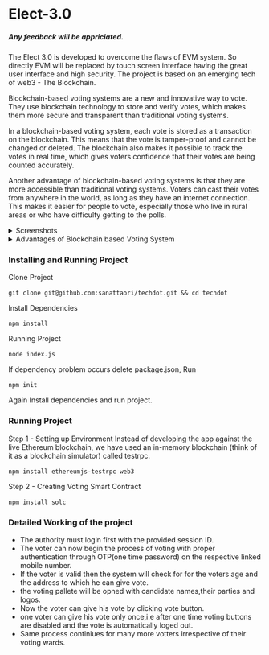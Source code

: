 # Elect-3.0

##### Any feedback will be appriciated.

</hr>

The Elect 3.0 is developed to overcome the flaws of EVM system. So directly EVM will be replaced by touch screen interface having the great user interface and high security. The project is based on an emerging tech of web3 - The Blockchain.

Blockchain-based voting systems are a new and innovative way to vote. They use blockchain technology to store and verify votes, which makes them more secure and transparent than traditional voting systems.

In a blockchain-based voting system, each vote is stored as a transaction on the blockchain. This means that the vote is tamper-proof and cannot be changed or deleted. The blockchain also makes it possible to track the votes in real time, which gives voters confidence that their votes are being counted accurately.

Another advantage of blockchain-based voting systems is that they are more accessible than traditional voting systems. Voters can cast their votes from anywhere in the world, as long as they have an internet connection. This makes it easier for people to vote, especially those who live in rural areas or who have difficulty getting to the polls.

<details>
<summary>Screenshots</summary>
<br>
- ![alt text](https://github.com/pushan-alagiya/Elect-3.0/blob/master/ui/Screenshots/1.png)
- ![alt text](https://github.com/pushan-alagiya/Elect-3.0/blob/master/ui/Screenshots/2.png)
- ![alt text](https://github.com/pushan-alagiya/Elect-3.0/blob/master/ui/Screenshots/3.png)
- ![alt text](https://github.com/pushan-alagiya/Elect-3.0/blob/master/ui/Screenshots/4.png)
- ![alt text](https://github.com/pushan-alagiya/Elect-3.0/blob/master/ui/Screenshots/5.png)
- ![alt text](https://github.com/pushan-alagiya/Elect-3.0/blob/master/ui/Screenshots/6.png)
</details>

<details>
<summary>Advantages of Blockchain based Voting System</summary>
<br>
- Security: Blockchain technology is very secure and makes it very difficult to tamper with votes.
- Transparency: Blockchain technology makes it possible to track the votes in real time, which gives voters confidence that their votes are being counted accurately.
- Accessibility: Blockchain-based voting systems are more accessible than traditional voting systems, as voters can cast their votes from anywhere in the world.
</details>

### Installing and Running Project

Clone Project

```
git clone git@github.com:sanattaori/techdot.git && cd techdot
```

Install Dependencies

```
npm install
```

Running Project

```
node index.js
```

If dependency problem occurs delete package.json, Run

```
npm init
```

Again Install dependencies and run project.

### Running Project

Step 1 - Setting up Environment
Instead of developing the app against the live Ethereum blockchain, we have used an in-memory blockchain (think of it as a blockchain simulator) called testrpc.

```
npm install ethereumjs-testrpc web3
```

Step 2 - Creating Voting Smart Contract

```
npm install solc
```

### Detailed Working of the project

- The authority must login first with the provided session ID.
- The voter can now begin the process of voting with proper authentication through OTP(one time password) on the respective linked mobile number.
- If the voter is valid then the system will check for for the voters age and the address to which he can give vote.
- the voting pallete will be opned with candidate names,their parties and logos.
- Now the voter can give his vote by clicking vote button.
- one voter can give his vote only once,i.e after one time voting buttons are disabled and the vote is automatically loged out.
- Same process continiues for many more votters irrespective of their voting wards.
